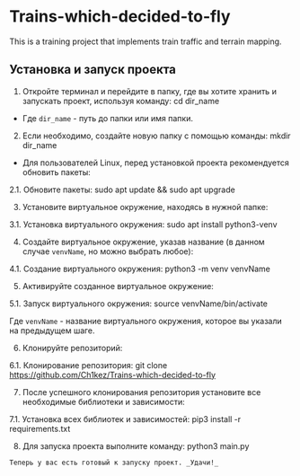 # Trains-which-decided-to-fly

This is a training project that implements train traffic and terrain mapping.

## Установка и запуск проекта

1. Откройте терминал и перейдите в папку, где вы хотите хранить и запускать проект, используя команду:            cd dir_name
- Где `dir_name` - путь до папки или имя папки.

2. Если необходимо, создайте новую папку с помощью команды:           mkdir dir_name 

- Для пользователей Linux, перед установкой проекта рекомендуется обновить пакеты:

2.1. Обновите пакеты:           sudo apt update && sudo apt upgrade

3. Установите виртуальное окружение, находясь в нужной папке:

3.1. Установка виртуального окружения:           sudo apt install python3-venv

4. Создайте виртуальное окружение, указав название (в данном случае `venvName`, но можно выбрать любое):

4.1. Создание виртуального окружения:           python3 -m venv venvName

5. Активируйте созданное виртуальное окружение:

5.1. Запуск виртуального окружения:           source venvName/bin/activate

Где `venvName` - название виртуального окружения, которое вы указали на предыдущем шаге.

6. Клонируйте репозиторий:
           
6.1. Клонирование репозитория:  git clone https://github.com/Ch1kez/Trains-which-decided-to-fly

7. После успешного клонирования репозитория установите все необходимые библиотеки и зависимости:

7.1. Установка всех библиотек и зависимостей:           pip3 install -r requirements.txt

8. Для запуска проекта выполните команду:           python3 main.py

`Теперь у вас есть готовый к запуску проект. _Удачи!_`









